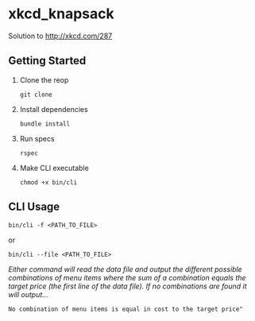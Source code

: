 # xkcd_knapsack


Solution to http://xkcd.com/287

## Getting Started

1. Clone the reop

	`git clone`
	
2. Install dependencies

	`bundle install`
	
3. Run specs

	`rspec`
	
4. Make CLI executable

	`chmod +x bin/cli`
	
## CLI Usage

`bin/cli -f <PATH_TO_FILE>`

or

`bin/cli --file <PATH_TO_FILE>`

_Either command will read the data file and output the different possible combinations of menu items where the sum of a combination equals the target price (the first line of the data file). If no combinations are found it will output..._ 

`No combination of menu items is equal in cost to the target price"`



